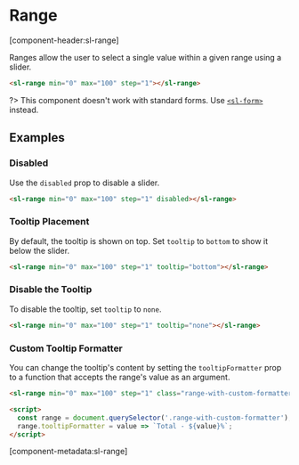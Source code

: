# Range

[component-header:sl-range]

Ranges allow the user to select a single value within a given range using a slider.

```html preview
<sl-range min="0" max="100" step="1"></sl-range>
```

?> This component doesn't work with standard forms. Use [`<sl-form>`](/components/form.md) instead.

## Examples

### Disabled

Use the `disabled` prop to disable a slider.

```html preview
<sl-range min="0" max="100" step="1" disabled></sl-range>
```

### Tooltip Placement

By default, the tooltip is shown on top. Set `tooltip` to `bottom` to show it below the slider.

```html preview
<sl-range min="0" max="100" step="1" tooltip="bottom"></sl-range>
```

### Disable the Tooltip

To disable the tooltip, set `tooltip` to `none`.

```html preview
<sl-range min="0" max="100" step="1" tooltip="none"></sl-range>
```

### Custom Tooltip Formatter

You can change the tooltip's content by setting the `tooltipFormatter` prop to a function that accepts the range's value as an argument.

```html preview
<sl-range min="0" max="100" step="1" class="range-with-custom-formatter"></sl-range>

<script>
  const range = document.querySelector('.range-with-custom-formatter');
  range.tooltipFormatter = value => `Total - ${value}%`;
</script>
```

[component-metadata:sl-range]
